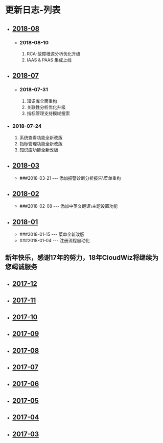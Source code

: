 # 更新日志-列表

* ## [2018-08](/part5/2018-08.md)
  * ### 2018-08-10
    1. RCA-故障根源分析优化升级
    2. IAAS & PAAS 集成上线
    
* ## [2018-07](/part5/2018-07.md)

  * ### 2018-07-31
    1. 知识库全面重构
    2. 关联性分析优化升级
    3. 指标管理支持模糊搜索
    
 * ### 2018-07-24
    1. 系统查看功能全新改版
    2. 指标管理功能全新改版
    3. 知识库功能全新改版

* ## [2018-03](/part5/2018-03.md)
    * ###2018-03-21 --- 添加报警诊断分析报告\菜单重构

* ## [2018-02](/part5/2018-02.md)
    * ###2018-02-08 --- 添加中英文翻译\主题设置功能

* ## [2018-01](/part5/2018-01.md)
    * ###2018-01-15 --- 菜单全新改版
    * ###2018-01-04 --- 注册流程自动化 

## 新年快乐，感谢17年的努力，18年CloudWiz将继续为您竭诚服务

* ## [2017-12](/part5/2017-12.md)
* ## [2017-11](/part5/2017-11.md)
* ## [2017-10](/part5/2017-10.md)
* ## [2017-09](/part5/2017-09.md)
* ## [2017-08](/part5/2017-08.md)
* ## [2017-07](/part5/2017-07.md)
* ## [2017-06](/part5/2017-06.md)
* ## [2017-05](/part5/2017-05.md)
* ## [2017-04](/part5/2017-04.md)
* ## [2017-03](/part5/2017-03.md)




